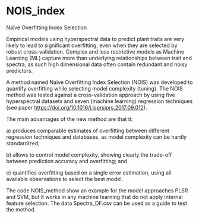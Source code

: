# NOIS_index
Naïve Overfitting Index Selection 

Empirical models using hyperspectral data to predict plant traits are very likely to lead to significant overfitting, even when they are selected by robust cross-validation. Complex and less restrictive models as Machine Learning (ML) capture more than underlying relationships between trait and spectra, as such high dimensional data often contain redundant and noisy predictors. 

A method named Naïve Overfitting Index Selection (NOIS) was developed to quantify overfitting while selecting model complexity (tuning). The NOIS method was tested against a cross-validation approach by using five hyperspectral datasets and seven (machine learning) regression techniques (see paper https://doi.org/10.1016/j.isprsjprs.2017.09.012). 

The main advantages of the new method are that it: 

a) produces comparable estimates of overfitting between different regression techniques and databases, as model complexity can be hardly standardized; 

b) allows to control model complexity, showing clearly the trade-off between prediction accuracy and overfitting; and 

c) quantifies overfitting based on a single error estimation, using all available observations to select the best model.

The code NOIS_method show an example for the model approaches PLSR and SVM, but it works in any machine learning that do not apply internal feature selection. The data Spectra_DF.csv can be used as a guide to test the method. 
